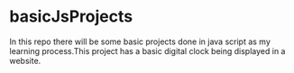 # basicJsProjects
In this repo there will be some basic projects done in java script as my learning process.This project has a basic digital clock being displayed in a website.
